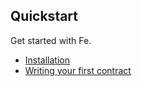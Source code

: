 ## Quickstart

Get started with Fe.

* [Installation](installation.md)
* [Writing your first contract](first_contract.md)
